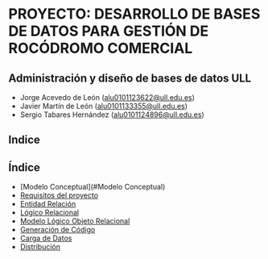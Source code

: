 # PROYECTO: DESARROLLO DE BASES DE DATOS PARA GESTIÓN DE ROCÓDROMO COMERCIAL

## Administración y diseño de bases de datos ULL

 * Jorge Acevedo de León (alu0101123622@ull.edu.es)
 * Javier Martín de León (alu0101133355@ull.edu.es)
 * Sergio Tabares Hernández (alu0101124896@ull.edu.es)

## Indice

## Índice
- [Modelo Conceptual](#Modelo Conceptual)
- [Requisitos del proyecto](#Requisitos)
- [Entidad Relación](#entidad-relación)
- [Lógico Relacional](#lógico-relacional)
- [Modelo Lógico Objeto Relacional](#modelo-lógico-objeto-relacional)
- [Generación de Código](#generación-de-código)
- [Carga de Datos](#carga-de-datos)
- [Distribución](#distribución)
